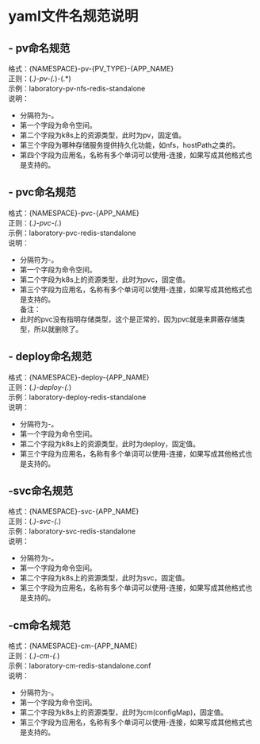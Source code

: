 # yaml文件名规范说明


## - pv命名规范
格式：{NAMESPACE}-pv-{PV_TYPE}-{APP_NAME}  
正则：(.*)-pv-(.*)-(.*)  
示例：laboratory-pv-nfs-redis-standalone  
说明：  
- 分隔符为-。  
- 第一个字段为命令空间。
- 第二个字段为k8s上的资源类型，此时为pv，固定值。  
- 第三个字段为哪种存储服务提供持久化功能，如nfs，hostPath之类的。  
- 第四个字段为应用名，名称有多个单词可以使用-连接，如果写成其他格式也是支持的。  


## - pvc命名规范
格式：{NAMESPACE}-pvc-{APP_NAME}  
正则：(.*)-pvc-(.*)  
示例：laboratory-pvc-redis-standalone  
说明：  
- 分隔符为-。  
- 第一个字段为命令空间。
- 第二个字段为k8s上的资源类型，此时为pvc，固定值。   
- 第三个字段为应用名，名称有多个单词可以使用-连接，如果写成其他格式也是支持的。  
备注：  
- 此时的pvc没有指明存储类型，这个是正常的，因为pvc就是来屏蔽存储类型，所以就删除了。  


## - deploy命名规范
格式：{NAMESPACE}-deploy-{APP_NAME}  
正则：(.*)-deploy-(.*)  
示例：laboratory-deploy-redis-standalone  
说明：  
- 分隔符为-。  
- 第一个字段为命令空间。
- 第二个字段为k8s上的资源类型，此时为deploy，固定值。   
- 第三个字段为应用名，名称有多个单词可以使用-连接，如果写成其他格式也是支持的。  


## -svc命名规范
格式：{NAMESPACE}-svc-{APP_NAME}  
正则：(.*)-svc-(.*)  
示例：laboratory-svc-redis-standalone  
说明：  
- 分隔符为-。  
- 第一个字段为命令空间。
- 第二个字段为k8s上的资源类型，此时为svc，固定值。   
- 第三个字段为应用名，名称有多个单词可以使用-连接，如果写成其他格式也是支持的。  


## -cm命名规范
格式：{NAMESPACE}-cm-{APP_NAME}  
正则：(.*)-cm-(.*)  
示例：laboratory-cm-redis-standalone.conf  
说明：  
- 分隔符为-。  
- 第一个字段为命令空间。
- 第二个字段为k8s上的资源类型，此时为cm(configMap)，固定值。   
- 第三个字段为应用名，名称有多个单词可以使用-连接，如果写成其他格式也是支持的。 